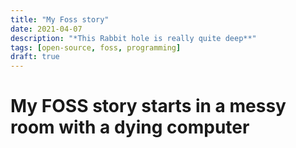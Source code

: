 ```yaml
---
title: "My Foss story"
date: 2021-04-07
description: "*This Rabbit hole is really quite deep**"
tags: [open-source, foss, programming]
draft: true
---
```


# My FOSS story starts in a messy room with a dying computer
